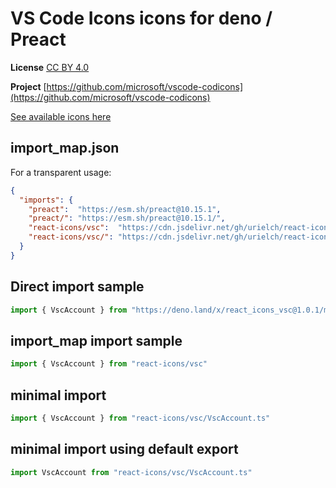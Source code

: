 # VS Code Icons icons for deno / Preact

**License** [CC BY 4.0](https://creativecommons.org/licenses/by/4.0/)

**Project** [https://github.com/microsoft/vscode-codicons](https://github.com/microsoft/vscode-codicons)

[See available icons here](https://react-icons.github.io/react-icons/icons?name=vsc)

## import_map.json

For a transparent usage:

```json
{
  "imports": {
    "preact":  "https://esm.sh/preact@10.15.1",
    "preact/": "https://esm.sh/preact@10.15.1/",
    "react-icons/vsc":  "https://cdn.jsdelivr.net/gh/urielch/react-icons-vsc@1.0.1/mod.ts",
    "react-icons/vsc/": "https://cdn.jsdelivr.net/gh/urielch/react-icons-vsc/ico/",
  }
}
```

## Direct import sample

```ts
import { VscAccount } from "https://deno.land/x/react_icons_vsc@1.0.1/mod.ts"
```

## import_map import sample

```ts
import { VscAccount } from "react-icons/vsc"
```

## minimal import

```ts
import { VscAccount } from "react-icons/vsc/VscAccount.ts"
```

## minimal import using default export

```ts
import VscAccount from "react-icons/vsc/VscAccount.ts"
```

